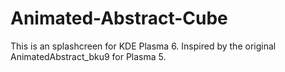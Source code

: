 # Animated-Abstract-Cube
This is an splashcreen for KDE Plasma 6. Inspired by the original AnimatedAbstract_bku9 for Plasma 5.
